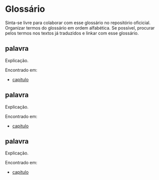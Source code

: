 # Glossário

Sinta-se livre para colaborar com esse glossário no repositório oficicial. Organizar termos do glossário em ordem alfabética. Se possível, procurar pelos termos nos textos já traduzidos e linkar com esse glossário.

## palavra

Explicação.

Encontrado em:

* [capitulo](https://github.com/joaom00/aprenda-go-com-testes/tree/7a1039495497aa7bef254b2dfe6c985aa61c7cd3/outros/link-para-o-capitulo.md)

## palavra

Explicação.

Encontrado em:

* [capitulo](https://github.com/joaom00/aprenda-go-com-testes/tree/7a1039495497aa7bef254b2dfe6c985aa61c7cd3/outros/link-para-o-capitulo.md)

## palavra

Explicação.

Encontrado em:

* [capitulo](https://github.com/joaom00/aprenda-go-com-testes/tree/7a1039495497aa7bef254b2dfe6c985aa61c7cd3/outros/link-para-o-capitulo.md)

